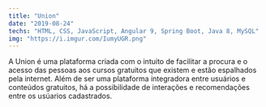 ```yaml
---
title: "Union"
date: "2019-08-24"
techs: "HTML, CSS, JavaScript, Angular 9, Spring Boot, Java 8, MySQL"
img: "https://i.imgur.com/IumyUGR.png"
---
```


A Union é uma plataforma criada com o intuito de facilitar a procura e o acesso das pessoas aos cursos gratuitos que existem e estão espalhados pela internet. Além de ser uma plataforma integradora entre usuários e conteúdos gratuitos, há a possibilidade de interações e recomendações entre os usúarios cadastrados.